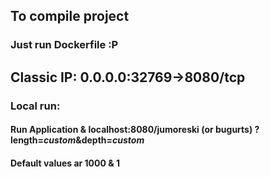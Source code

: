 To compile project
-----------------
### Just run Dockerfile :P
Classic IP: 0.0.0.0:32769->8080/tcp
------------
### Local run:
#### Run Application & localhost:8080/jumoreski (or bugurts) ?length=*custom*&depth=*custom*
#### Default values ar 1000 & 1

